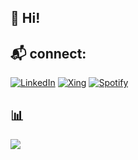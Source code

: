 ## 👋 Hi!

## 📬 connect:
[![LinkedIn](https://img.shields.io/badge/LinkedIn-%230077B5.svg?logo=linkedin&logoColor=white)](https://linkedin.com/in/niklas-wolf-b94647232/) 
[![Xing](https://img.shields.io/badge/Xing-%230077B5.svg?logo=xing&logoColor=white)](https://www.xing.com/profile/Niklas_Wolf28/cv) 
[![Spotify](https://img.shields.io/badge/Spotify-%230077B5.svg?logo=spotify&logoColor=white)](https://open.spotify.com/user/derniwo?si=95c92e7eb4ed471b)

## 📊
<img src="https://github-readme-stats.vercel.app/api/top-langs/?username=niwolf&theme=dark&hide_border=false&include_all_commits=true&count_private=true&layout=compact"/>
